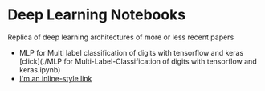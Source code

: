 # Deep Learning Notebooks

Replica of deep learning architectures of more or less recent papers

- MLP for Multi label classification of digits  with tensorflow and keras [click](./MLP for Multi-Label-Classification of digits with tensorflow and keras.ipynb)
- [I'm an inline-style link](https://www.google.com)

